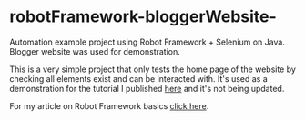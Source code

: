 # robotFramework-bloggerWebsite-
Automation example project using Robot Framework + Selenium on Java. Blogger website was used for demonstration.

This is a very simple project that only tests the home page of the website by checking all elements exist and can be interacted with. It's used as a demonstration for the tutorial I published <a href="https://www.linkedin.com/pulse/create-project-using-eclipsemavenseleniumrobot-framework-miguel/">here</a> and it's not being updated.

For my article on Robot Framework basics <a href="https://www.linkedin.com/pulse/robot-framework-selenium-automation-basics-patricia-miguel-1">click here</a>.
